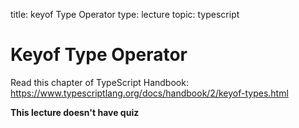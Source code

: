 title: keyof Type Operator
type: lecture
topic: typescript

# Keyof Type Operator

Read this chapter of TypeScript Handbook: https://www.typescriptlang.org/docs/handbook/2/keyof-types.html

**This lecture doesn't have quiz**
